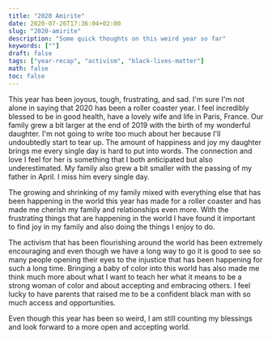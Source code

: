 ```yaml
---
title: "2020 Amirite"
date: 2020-07-26T17:36:04+02:00
slug: "2020-amirite"
description: "Some quick thoughts on this weird year so far"
keywords: [""]
draft: false
tags: ["year-recap", "activism", "black-lives-matter"]
math: false
toc: false
---
```


This year has been joyous, tough, frustrating, and sad. I'm sure I'm not alone
in saying that 2020 has been a roller coaster year. I feel incredibly blessed
to be in good health, have a lovely wife and life in Paris, France. Our family
grew a bit larger at the end of 2019 with the birth of my wonderful daughter. I'm not
going to write too much about her because I'll undoubtedly start to tear up. The amount
of happiness and joy my daughter brings me every single day is hard to put into
words. The connection and love I feel for her is something that I both anticipated
but also underestimated. My family also grew a bit smaller with the passing of my
father in April. I miss him every single day.

The growing and shrinking of my family mixed with everything else that has been happening
in the world this year has made for a roller coaster and has made me cherish
my family and relationships even more. With the frustrating things that are happening
in the world I have found it important to find joy in my family and also
doing the things I enjoy to do.

The activism that has been flourishing around the world has been extremely encouraging
and even though we have a long way to go it is good to see so many people
opening their eyes to the injustice that has been happening for such a long time.
Bringing a baby of color into this world has also made me think much more about
what I want to teach her what it means to be a strong woman of color and about
accepting and embracing others. I feel lucky to have parents that raised me to be
a confident black man with so much access and opportunities.

Even though this year has been so weird, I am still counting my blessings and look
forward to a more open and accepting world.

